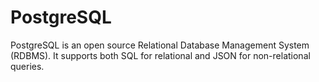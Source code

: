 # PostgreSQL
PostgreSQL is an open source Relational Database Management System (RDBMS). It supports both SQL for relational and JSON for non-relational queries.
